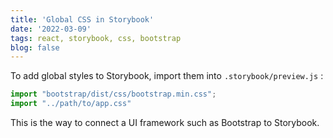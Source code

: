 ```yaml
---
title: 'Global CSS in Storybook'
date: '2022-03-09'
tags: react, storybook, css, bootstrap
blog: false
---
```


To add global styles to Storybook, import them into `.storybook/preview.js` :

```jsx
import "bootstrap/dist/css/bootstrap.min.css";
import "../path/to/app.css"
```
This is the way to connect a UI framework such as Bootstrap to Storybook.